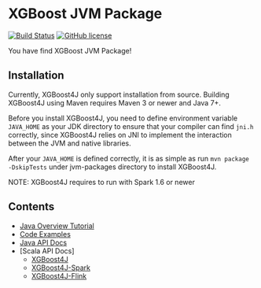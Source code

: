 XGBoost JVM Package
===================
[![Build Status](https://travis-ci.org/dmlc/xgboost.svg?branch=master)](https://travis-ci.org/dmlc/xgboost)
[![GitHub license](http://dmlc.github.io/img/apache2.svg)](../LICENSE)

You have find XGBoost JVM Package!

Installation
------------
Currently, XGBoost4J only support installation from source. Building XGBoost4J using Maven requires Maven 3 or newer and Java 7+. 

Before you install XGBoost4J, you need to define environment variable `JAVA_HOME` as your JDK directory to ensure that your compiler can find `jni.h` correctly, since XGBoost4J relies on JNI to implement the interaction between the JVM and native libraries.

After your `JAVA_HOME` is defined correctly, it is as simple as run `mvn package -DskipTests` under jvm-packages directory to install XGBoost4J.

NOTE: XGBoost4J requires to run with Spark 1.6 or newer 

Contents
--------
* [Java Overview Tutorial](java_intro.md)
* [Code Examples](https://github.com/dmlc/xgboost/tree/master/jvm-packages/xgboost4j-example)
* [Java API Docs](http://dmlc.ml/docs/javadocs/index.html)
* [Scala API Docs]
  * [XGBoost4J](http://dmlc.ml/docs/scaladocs/xgboost4j/index.html)
  * [XGBoost4J-Spark](http://dmlc.ml/docs/scaladocs/xgboost4j-spark/index.html)
  * [XGBoost4J-Flink](http://dmlc.ml/docs/scaladocs/xgboost4j-flink/index.html)